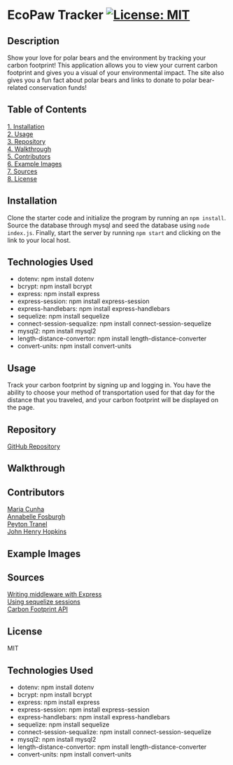 
# EcoPaw Tracker [![License: MIT](https://img.shields.io/badge/License-MIT-yellow.svg)](https://opensource.org/licenses/MIT)  

## Description
Show your love for polar bears and the environment by tracking your carbon footprint! This application allows you to view your current carbon footprint and gives you a visual of your environmental impact. The site also gives you a fun fact about polar bears and links to donate to polar bear-related conservation funds!

## Table of Contents  
[1. Installation](#Installation)  
[2. Usage](#Usage)  
[3. Repository](#Repository)  
[4. Walkthrough](#Walkthrough)  
[5. Contributors](#Contributors)  
[6. Example Images](#Example-Images)  
[7. Sources](#Sources)  
[8. License](#License)  

## Installation
Clone the starter code and initialize the program by running an ``` npm install ```. Source the database through mysql and seed the database using ``` node index.js ```. Finally, start the server by running ``` npm start ``` and clicking on the link to your local host.

## Technologies Used
* dotenv: npm install dotenv
* bcrypt: npm install bcrypt
* express: npm install express
* express-session: npm install express-session
* express-handlebars: npm install express-handlebars
* sequelize: npm install sequelize
* connect-session-sequalize: npm install connect-session-sequelize
* mysql2: npm install mysql2
* length-distance-convertor: npm install length-distance-converter
* convert-units: npm install convert-units

## Usage
Track your carbon footprint by signing up and logging in. You have the ability to choose your method of transportation used for that day for the distance that you traveled, and your carbon footprint will be displayed on the page.  

## Repository
[GitHub Repository](https://github.com/MCunha17/ecopaw-tracker)

## Walkthrough


## Contributors
[Maria Cunha](https://github.com/MCunha17)  
[Annabelle Fosburgh](https://github.com/annabellefosburgh)  
[Peyton Tranel](https://github.com/pjt3232)  
[John Henry Hopkins](https://github.com/jhhopkins13)  


## Example Images


## Sources
[Writing middleware with Express](https://expressjs.com/en/guide/writing-middleware.html)  
[Using sequelize sessions](https://www.npmjs.com/package/connect-session-sequelize)  
[Carbon Footprint API](https://rapidapi.com/zyla-labs-zyla-labs-default/api/carbon-footprint-calculator-api/)  


## License
MIT


## Technologies Used
* dotenv: npm install dotenv
* bcrypt: npm install bcrypt
* express: npm install express
* express-session: npm install express-session
* express-handlebars: npm install express-handlebars
* sequelize: npm install sequelize
* connect-session-sequalize: npm install connect-session-sequelize
* mysql2: npm install mysql2
* length-distance-convertor: npm install length-distance-converter
* convert-units: npm install convert-units
